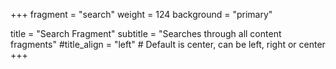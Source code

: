 +++
fragment = "search"
weight = 124
background = "primary"

title = "Search Fragment"
subtitle = "Searches through all content fragments"
#title_align = "left" # Default is center, can be left, right or center
+++
